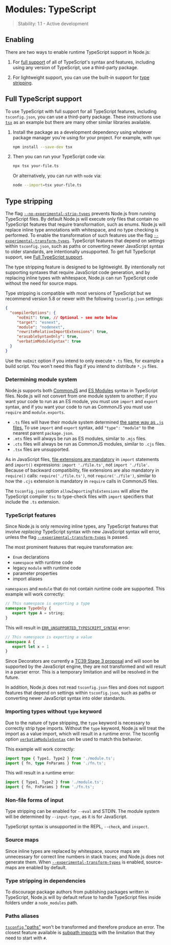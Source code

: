# Modules: TypeScript

<!-- YAML
changes:
  - version: REPLACEME
    pr-url: https://github.com/nodejs/node/pull/58643
    description: Type stripping no longer emits an experimental warning.
  - version: REPLACEME
    pr-url: https://github.com/nodejs/node/pull/56350
    description: Type stripping is enabled by default.
  - version: v22.7.0
    pr-url: https://github.com/nodejs/node/pull/54283
    description: Added `--experimental-transform-types` flag.
-->

<!--introduced_in=v22.6.0-->

> Stability: 1.1 - Active development

## Enabling

There are two ways to enable runtime TypeScript support in Node.js:

1. For [full support][] of all of TypeScript's syntax and features, including
   using any version of TypeScript, use a third-party package.

2. For lightweight support, you can use the built-in support for
   [type stripping][].

## Full TypeScript support

To use TypeScript with full support for all TypeScript features, including
`tsconfig.json`, you can use a third-party package. These instructions use
[`tsx`][] as an example but there are many other similar libraries available.

1. Install the package as a development dependency using whatever package
   manager you're using for your project. For example, with `npm`:

   ```bash
   npm install --save-dev tsx
   ```

2. Then you can run your TypeScript code via:

   ```bash
   npx tsx your-file.ts
   ```

   Or alternatively, you can run with `node` via:

   ```bash
   node --import=tsx your-file.ts
   ```

## Type stripping

<!-- YAML
added: v22.6.0
-->

The flag [`--no-experimental-strip-types`][] prevents Node.js from running TypeScript
files. By default Node.js will execute only files that contain no
TypeScript features that require transformation, such as enums.
Node.js will replace inline type annotations with whitespace,
and no type checking is performed.
To enable the transformation of such features
use the flag [`--experimental-transform-types`][].
TypeScript features that depend on settings within `tsconfig.json`,
such as paths or converting newer JavaScript syntax to older standards, are
intentionally unsupported. To get full TypeScript support, see [Full TypeScript support][].

The type stripping feature is designed to be lightweight.
By intentionally not supporting syntaxes that require JavaScript code
generation, and by replacing inline types with whitespace, Node.js can run
TypeScript code without the need for source maps.

Type stripping is compatible with most versions of TypeScript
but we recommend version 5.8 or newer with the following `tsconfig.json` settings:

```json
{
  "compilerOptions": {
     "noEmit": true, // Optional - see note below
     "target": "esnext",
     "module": "nodenext",
     "rewriteRelativeImportExtensions": true,
     "erasableSyntaxOnly": true,
     "verbatimModuleSyntax": true
  }
}
```

Use the `noEmit` option if you intend to only execute `*.ts` files, for example
a build script. You won't need this flag if you intend to distribute `*.js`
files.

### Determining module system

Node.js supports both [CommonJS][] and [ES Modules][] syntax in TypeScript
files. Node.js will not convert from one module system to another; if you want
your code to run as an ES module, you must use `import` and `export` syntax, and
if you want your code to run as CommonJS you must use `require` and
`module.exports`.

* `.ts` files will have their module system determined [the same way as `.js`
  files.][] To use `import` and `export` syntax, add `"type": "module"` to the
  nearest parent `package.json`.
* `.mts` files will always be run as ES modules, similar to `.mjs` files.
* `.cts` files will always be run as CommonJS modules, similar to `.cjs` files.
* `.tsx` files are unsupported.

As in JavaScript files, [file extensions are mandatory][] in `import` statements
and `import()` expressions: `import './file.ts'`, not `import './file'`. Because
of backward compatibility, file extensions are also mandatory in `require()`
calls: `require('./file.ts')`, not `require('./file')`, similar to how the
`.cjs` extension is mandatory in `require` calls in CommonJS files.

The `tsconfig.json` option `allowImportingTsExtensions` will allow the
TypeScript compiler `tsc` to type-check files with `import` specifiers that
include the `.ts` extension.

### TypeScript features

Since Node.js is only removing inline types, any TypeScript features that
involve _replacing_ TypeScript syntax with new JavaScript syntax will error,
unless the flag [`--experimental-transform-types`][] is passed.

The most prominent features that require transformation are:

* `Enum` declarations
* `namespace` with runtime code
* legacy `module` with runtime code
* parameter properties
* import aliases

`namespaces` and `module` that do not contain runtime code are supported.
This example will work correctly:

```ts
// This namespace is exporting a type
namespace TypeOnly {
   export type A = string;
}
```

This will result in [`ERR_UNSUPPORTED_TYPESCRIPT_SYNTAX`][] error:

```ts
// This namespace is exporting a value
namespace A {
   export let x = 1
}
```

Since Decorators are currently a [TC39 Stage 3 proposal](https://github.com/tc39/proposal-decorators)
and will soon be supported by the JavaScript engine,
they are not transformed and will result in a parser error.
This is a temporary limitation and will be resolved in the future.

In addition, Node.js does not read `tsconfig.json` files and does not support
features that depend on settings within `tsconfig.json`, such as paths or
converting newer JavaScript syntax into older standards.

### Importing types without `type` keyword

Due to the nature of type stripping, the `type` keyword is necessary to
correctly strip type imports. Without the `type` keyword, Node.js will treat the
import as a value import, which will result in a runtime error. The tsconfig
option [`verbatimModuleSyntax`][] can be used to match this behavior.

This example will work correctly:

```ts
import type { Type1, Type2 } from './module.ts';
import { fn, type FnParams } from './fn.ts';
```

This will result in a runtime error:

```ts
import { Type1, Type2 } from './module.ts';
import { fn, FnParams } from './fn.ts';
```

### Non-file forms of input

Type stripping can be enabled for `--eval` and STDIN. The module system
will be determined by `--input-type`, as it is for JavaScript.

TypeScript syntax is unsupported in the REPL, `--check`, and
`inspect`.

### Source maps

Since inline types are replaced by whitespace, source maps are unnecessary for
correct line numbers in stack traces; and Node.js does not generate them.
When [`--experimental-transform-types`][] is enabled, source-maps
are enabled by default.

### Type stripping in dependencies

To discourage package authors from publishing packages written in TypeScript,
Node.js will by default refuse to handle TypeScript files inside folders under
a `node_modules` path.

### Paths aliases

[`tsconfig` "paths"][] won't be transformed and therefore produce an error. The closest
feature available is [subpath imports][] with the limitation that they need to start
with `#`.

[CommonJS]: modules.md
[ES Modules]: esm.md
[Full TypeScript support]: #full-typescript-support
[`--experimental-transform-types`]: cli.md#--experimental-transform-types
[`--no-experimental-strip-types`]: cli.md#--no-experimental-strip-types
[`ERR_UNSUPPORTED_TYPESCRIPT_SYNTAX`]: errors.md#err_unsupported_typescript_syntax
[`tsconfig` "paths"]: https://www.typescriptlang.org/tsconfig/#paths
[`tsx`]: https://tsx.is/
[`verbatimModuleSyntax`]: https://www.typescriptlang.org/tsconfig/#verbatimModuleSyntax
[file extensions are mandatory]: esm.md#mandatory-file-extensions
[full support]: #full-typescript-support
[subpath imports]: packages.md#subpath-imports
[the same way as `.js` files.]: packages.md#determining-module-system
[type stripping]: #type-stripping
